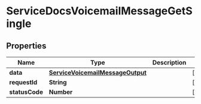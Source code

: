 

# ServiceDocsVoicemailMessageGetSingle


## Properties

| Name | Type | Description | Notes |
|------------ | ------------- | ------------- | -------------|
|**data** | [**ServiceVoicemailMessageOutput**](ServiceVoicemailMessageOutput.md) |  |  [optional] |
|**requestId** | **String** |  |  [optional] |
|**statusCode** | **Number** |  |  [optional] |



